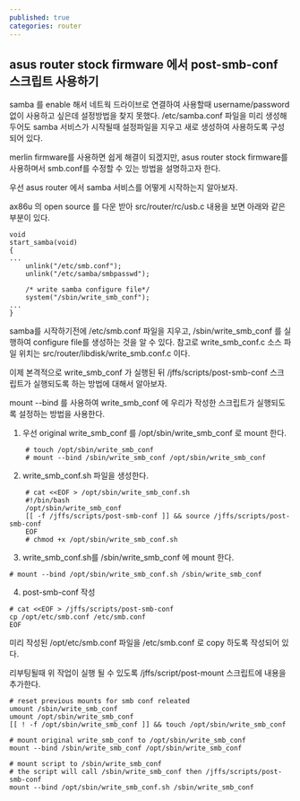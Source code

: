 ```yaml
---
published: true
categories: router
---
```

## asus router stock firmware 에서 post-smb-conf 스크립트 사용하기

samba 를 enable 해서 네트웍 드라이브로 연결하여 사용할때 username/password 없이 사용하고 싶은데 설정방법을 찾지 못했다. /etc/samba.conf 파일을 미리 생성해 두어도 samba 서비스가 시작될때 설정파일을 지우고 새로 생성하여 사용하도록 구성되어 있다.

merlin firmware를 사용하면 쉽게 해결이 되겠지만, asus router stock firmware를 사용하며서 smb.conf를 수정할 수 있는 방법을 설명하고자 한다.

우선 asus router 에서 samba 서비스를 어떻게 시작하는지 알아보자.

ax86u 의 open source 를 다운 받아 src/router/rc/usb.c 내용을 보면 아래와 같은 부분이 있다.
```
void
start_samba(void)
{
...
	unlink("/etc/smb.conf");
	unlink("/etc/samba/smbpasswd");

	/* write samba configure file*/
	system("/sbin/write_smb_conf");
...
}
```
samba를 시작하기전에 /etc/smb.conf 파일을 지우고, /sbin/write_smb_conf 를 실행하여 configure file를 생성하는 것을 알 수 있다.
참고로 write_smb_conf.c 소스 파일 위치는 src/router/libdisk/write_smb.conf.c 이다.

이제 본격적으로 write_smb_conf 가 실행된 뒤 /jffs/scripts/post-smb-conf 스크립트가 실행되도록 하는 방법에 대해서 알아보자.

mount --bind 를 사용하여 write_smb_conf 에 우리가 작성한 스크립트가 실행되도록 설정하는 방법을 사용한다.
1. 우선 original write_smb_conf 를 /opt/sbin/write_smb_conf 로 mount 한다.
```
    # touch /opt/sbin/write_smb_conf
    # mount --bind /sbin/write_smb_conf /opt/sbin/write_smb_conf
```
2. write_smb_conf.sh 파일을 생성한다.
```
    # cat <<EOF > /opt/sbin/write_smb_conf.sh
    #!/bin/bash
    /opt/sbin/write_smb_conf
    [[ -f /jffs/scripts/post-smb-conf ]] && source /jffs/scripts/post-smb-conf
    EOF  
    # chmod +x /opt/sbin/write_smb_conf.sh
```
3. write_smb_conf.sh를 /sbin/write_smb_conf 에 mount 한다.
```
# mount --bind /opt/sbin/write_smb_conf.sh /sbin/write_smb_conf
```
4. post-smb-conf 작성
```
# cat <<EOF > /jffs/scripts/post-smb-conf
cp /opt/etc/smb.conf /etc/smb.conf
EOF
```
미리 작성된 /opt/etc/smb.conf 파일을 /etc/smb.conf 로 copy 하도록 작성되어 있다.

리부팅될때 위 작업이 실행 될 수 있도록 /jffs/script/post-mount 스크립트에 내용을 추가한다.
```
# reset previous mounts for smb conf releated
umount /sbin/write_smb_conf
umount /opt/sbin/write_smb_conf
[[ ! -f /opt/sbin/write_smb_conf ]] && touch /opt/sbin/write_smb_conf

# mount original write_smb_conf to /opt/sbin/write_smb_conf
mount --bind /sbin/write_smb_conf /opt/sbin/write_smb_conf

# mount script to /sbin/write_smb_conf
# the script will call /sbin/write_smb_conf then /jffs/scripts/post-smb-conf
mount --bind /opt/sbin/write_smb_conf.sh /sbin/write_smb_conf
```
